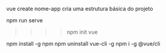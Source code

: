 vue create nome-app
cria uma estrutura básica do projeto

npm run serve

>>>> npm init vue











npm install -g npm
npm uninstall vue-cli -g
npm i -g @vue/cli